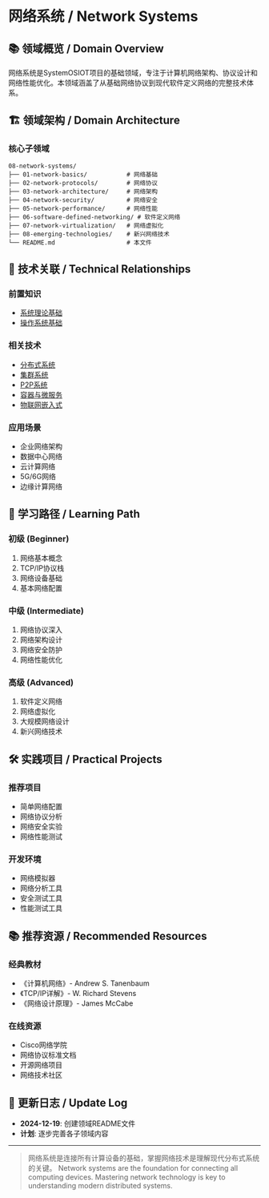 # 网络系统 / Network Systems

## 📚 领域概览 / Domain Overview

网络系统是SystemOSIOT项目的基础领域，专注于计算机网络架构、协议设计和网络性能优化。本领域涵盖了从基础网络协议到现代软件定义网络的完整技术体系。

## 🏗️ 领域架构 / Domain Architecture

### 核心子领域

```text
08-network-systems/
├── 01-network-basics/           # 网络基础
├── 02-network-protocols/        # 网络协议
├── 03-network-architecture/     # 网络架构
├── 04-network-security/         # 网络安全
├── 05-network-performance/      # 网络性能
├── 06-software-defined-networking/ # 软件定义网络
├── 07-network-virtualization/   # 网络虚拟化
├── 08-emerging-technologies/    # 新兴网络技术
└── README.md                    # 本文件
```

## 🔗 技术关联 / Technical Relationships

### 前置知识

- [系统理论基础](../01-system-theory/01-fundamentals/README.md)
- [操作系统基础](../02-operating-systems/README.md)

### 相关技术

- [分布式系统](../04-distributed-systems/README.md)
- [集群系统](../05-cluster-systems/README.md)
- [P2P系统](../06-p2p-systems/README.md)
- [容器与微服务](../07-container-microservices/README.md)
- [物联网嵌入式](../03-iot-embedded/README.md)

### 应用场景

- 企业网络架构
- 数据中心网络
- 云计算网络
- 5G/6G网络
- 边缘计算网络

## 📖 学习路径 / Learning Path

### 初级 (Beginner)

1. 网络基本概念
2. TCP/IP协议栈
3. 网络设备基础
4. 基本网络配置

### 中级 (Intermediate)

1. 网络协议深入
2. 网络架构设计
3. 网络安全防护
4. 网络性能优化

### 高级 (Advanced)

1. 软件定义网络
2. 网络虚拟化
3. 大规模网络设计
4. 新兴网络技术

## 🛠️ 实践项目 / Practical Projects

### 推荐项目

- 简单网络配置
- 网络协议分析
- 网络安全实验
- 网络性能测试

### 开发环境

- 网络模拟器
- 网络分析工具
- 安全测试工具
- 性能测试工具

## 📚 推荐资源 / Recommended Resources

### 经典教材

- 《计算机网络》- Andrew S. Tanenbaum
- 《TCP/IP详解》- W. Richard Stevens
- 《网络设计原理》- James McCabe

### 在线资源

- Cisco网络学院
- 网络协议标准文档
- 开源网络项目
- 网络技术社区

## 🔄 更新日志 / Update Log

- **2024-12-19**: 创建领域README文件
- **计划**: 逐步完善各子领域内容

---

> 网络系统是连接所有计算设备的基础，掌握网络技术是理解现代分布式系统的关键。
> Network systems are the foundation for connecting all computing devices. Mastering network technology is key to understanding modern distributed systems.

